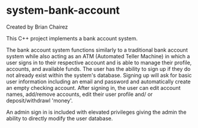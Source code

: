 # system-bank-account

Created by Brian Chairez

This C++ project implements a bank account system.

The bank account system functions similarly to a traditional bank account system while also acting as an ATM (Automated Teller Machine) in which a user signs in to their respective account and is able to manage their profile, accounts, and available funds. 
The user has the ability to sign up if they do not already exist within the system's database. 
Signing up will ask for basic user information including an email and password and automatically create an empty checking account. 
After signing in, the user can edit account names, add/remove accounts, edit their user profile and/ or deposit/withdrawl 'money'. 

An admin sign in is included with elevated privileges giving the admin the ability to directly modify the user database.
